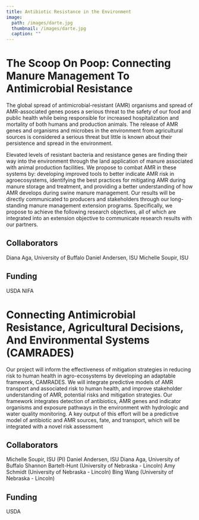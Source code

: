 ```yaml
---
title: Antibiotic Resistance in the Environment
image: 
  path: /images/darte.jpg
  thumbnail: /images/darte.jpg
  caption: ""
---
```


# The Scoop On Poop: Connecting Manure Management To Antimicrobial Resistance

The global spread of antimicrobial-resistant (AMR) organisms and spread of AMR-associated genes poses a serious threat to the safety of our food and public health while being responsible for increased hospitalization and mortality of both humans and production animals.  The release of AMR genes and organisms and microbes in the environment from agricultural sources is considered a serious threat but little is known about their persistence and spread in the environment.  


Elevated levels of resistant bacteria and resistance genes are finding their way into the environment through the land application of manure associated with animal production facilities. We propose to combat AMR in these systems by: developing improved tools to better indicate AMR risk in agroecosystems, identifying the best practices for mitigating AMR during manure storage and treatment, and providing a better understanding of how AMR develops during swine manure management. Our results will be directly communicated to producers and stakeholders through our long-standing manure management extension programs. Specifically, we propose to achieve the following research objectives, all of which are integrated into an extension objective to communicate research results with our partners.

## Collaborators 
Diana Aga, University of Buffalo
Daniel Andersen, ISU
Michelle Soupir, ISU

## Funding
USDA NIFA  

# Connecting Antimicrobial Resistance, Agricultural Decisions, And Environmental Systems (CAMRADES)

Our project will inform the effectiveness of mitigation strategies in reducing risk to human
health in agro-ecosystems by developing an adaptable framework, CAMRADES. We will
integrate predictive models of AMR transport and associated risk to human health, and improve
stakeholder understanding of AMR, potential risks and mitigation strategies. Our framework integrates detection of antibiotics, AMR genes and indicator organisms and
exposure pathways in the environment with hydrologic and water quality monitoring. A key
output of this effort will be a predictive model of antibiotic and AMR sources, fate, and
transport, which will be integrated with a novel risk assessment

## Collaborators
Michelle Soupir, ISU (PI)
Daniel Andersen, ISU
Diana Aga, University of Buffalo
Shannon Bartelt-Hunt (University of Nebraska - Lincoln)
Amy Schmidt (University of Nebraska - Lincoln)
Bing Wang (University of Nebraska - Lincoln)

## Funding
USDA
